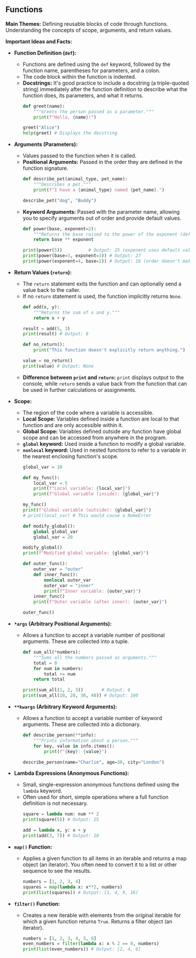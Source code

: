 ## Functions

**Main Themes:** Defining reusable blocks of code through functions. Understanding the concepts of scope, arguments, and return values.

**Important Ideas and Facts:**

* **Function Definition (`def`):**
    * Functions are defined using the `def` keyword, followed by the function name, parentheses for parameters, and a colon.
    * The code block within the function is indented.
    * **Docstrings:** It's good practice to include a docstring (a triple-quoted string) immediately after the function definition to describe what the function does, its parameters, and what it returns.
        ```python
        def greet(name):
            """Greets the person passed as a parameter."""
            print(f"Hello, {name}!")

        greet("Alice")
        help(greet) # Displays the docstring
        ```

* **Arguments (Parameters):**
    * Values passed to the function when it is called.
    * **Positional Arguments:** Passed in the order they are defined in the function signature.
        ```python
        def describe_pet(animal_type, pet_name):
            """Describes a pet."""
            print(f"I have a {animal_type} named {pet_name}.")

        describe_pet("dog", "Buddy")
        ```
    * **Keyword Arguments:** Passed with the parameter name, allowing you to specify arguments out of order and provide default values.
        ```python
        def power(base, exponent=2):
            """Returns the base raised to the power of the exponent (default is 2)."""
            return base ** exponent

        print(power(5))          # Output: 25 (exponent uses default value)
        print(power(base=3, exponent=3)) # Output: 27
        print(power(exponent=4, base=2)) # Output: 16 (order doesn't matter with keywords)
        ```

* **Return Values (`return`):**
    * The `return` statement exits the function and can optionally send a value back to the caller.
    * If no `return` statement is used, the function implicitly returns `None`.
        ```python
        def add(x, y):
            """Returns the sum of x and y."""
            return x + y

        result = add(5, 3)
        print(result) # Output: 8

        def no_return():
            print("This function doesn't explicitly return anything.")

        value = no_return()
        print(value) # Output: None
        ```
    * **Difference between `print` and `return`:** `print` displays output to the console, while `return` sends a value back from the function that can be used in further calculations or assignments.

* **Scope:**
    * The region of the code where a variable is accessible.
    * **Local Scope:** Variables defined inside a function are local to that function and are only accessible within it.
    * **Global Scope:** Variables defined outside any function have global scope and can be accessed from anywhere in the program.
    * **`global` keyword:** Used inside a function to modify a global variable.
    * **`nonlocal` keyword:** Used in nested functions to refer to a variable in the nearest enclosing function's scope.
        ```python
        global_var = 10

        def my_func():
            local_var = 5
            print(f"Local variable: {local_var}")
            print(f"Global variable (inside): {global_var}")

        my_func()
        print(f"Global variable (outside): {global_var}")
        # print(local_var) # This would cause a NameError

        def modify_global():
            global global_var
            global_var = 20

        modify_global()
        print(f"Modified global variable: {global_var}")

        def outer_func():
            outer_var = "outer"
            def inner_func():
                nonlocal outer_var
                outer_var = "inner"
                print(f"Inner variable: {outer_var}")
            inner_func()
            print(f"Outer variable (after inner): {outer_var}")

        outer_func()
        ```

* **`*args` (Arbitrary Positional Arguments):**
    * Allows a function to accept a variable number of positional arguments. These are collected into a tuple.
        ```python
        def sum_all(*numbers):
            """Sums all the numbers passed as arguments."""
            total = 0
            for num in numbers:
                total += num
            return total

        print(sum_all(1, 2, 3))       # Output: 6
        print(sum_all(10, 20, 30, 40)) # Output: 100
        ```

* **`**kwargs` (Arbitrary Keyword Arguments):**
    * Allows a function to accept a variable number of keyword arguments. These are collected into a dictionary.
        ```python
        def describe_person(**info):
            """Prints information about a person."""
            for key, value in info.items():
                print(f"{key}: {value}")

        describe_person(name="Charlie", age=30, city="London")
        ```

* **Lambda Expressions (Anonymous Functions):**
    * Small, single-expression anonymous functions defined using the `lambda` keyword.
    * Often used for short, simple operations where a full function definition is not necessary.
        ```python
        square = lambda num: num ** 2
        print(square(5)) # Output: 25

        add = lambda x, y: x + y
        print(add(3, 7)) # Output: 10
        ```

* **`map()` Function:**
    * Applies a given function to all items in an iterable and returns a map object (an iterator). You often need to convert it to a list or other sequence to see the results.
        ```python
        numbers = [1, 2, 3, 4]
        squares = map(lambda x: x**2, numbers)
        print(list(squares)) # Output: [1, 4, 9, 16]
        ```

* **`filter()` Function:**
    * Creates a new iterable with elements from the original iterable for which a given function returns `True`. Returns a filter object (an iterator).
        ```python
        numbers = [1, 2, 3, 4, 5, 6]
        even_numbers = filter(lambda x: x % 2 == 0, numbers)
        print(list(even_numbers)) # Output: [2, 4, 6]
        ```